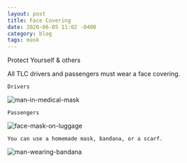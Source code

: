 ```yaml
---
layout: post
title: Face Covering
date: 2020-06-05 11:02 -0400
category: blog
tags: mask
---
```


Protect Yourself & others

All TLC drivers and passengers must wear a face covering.

`Drivers`

![man-in-medical-mask]({{site.baseurl}}/images/man-in-medical-mask.jpg)

`Passengers`

![face-mask-on-luggage]({{site.baseurl}}/images/face-mask-on-luggage.jpg)

`You can use a homemade mask, bandana, or a scarf.`

![man-wearing-bandana]({{site.baseurl}}/images/man-wearing-bandana.jpg)
